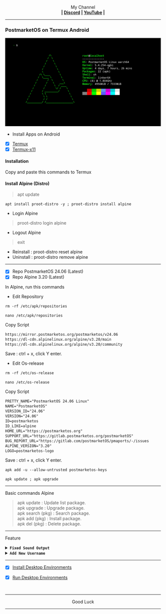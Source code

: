 <p align="center">My Channel</br><b>
| <a href="https://discord.gg/GCehyym">Discord</a> | <a href="https://youtube.com/@layargeser">YouTube</a> |</b></p>

---
### PostmarketOS on Termux Android
<img src="https://raw.githubusercontent.com/wahasa/Alpine/refs/heads/main/Patch/PostmarketOS.jpg">

* Install Apps on Android
- [x] [Termux](https://play.google.com/store/apps/details?id=com.termux)
- [x] [Termux-x11](https://github.com/termux/termux-x11/releases)

#### Installation
Copy and paste this commands to Termux

#### Install Alpine (Distro)
> apt update

```
apt install proot-distro -y ; proot-distro install alpine
```

* Login Alpine
> proot-distro login alpine
* Logout Alpine
> exit

- Reinstall : proot-distro reset alpine
- Uninstall : proot-distro remove alpine

---
- [x] Repo PostmarketOS 24.06 (Latest)
- [x] Repo Alpine 3.20 (Latest)

In Alpine, run this commands

- Edit Repository
```
rm -rf /etc/apk/repositories
```
```
nano /etc/apk/repositories
```
Copy Script
```
https://mirror.postmarketos.org/postmarketos/v24.06
https://dl-cdn.alpinelinux.org/alpine/v3.20/main
https://dl-cdn.alpinelinux.org/alpine/v3.20/community
```
Save : ctrl + x, click Y enter.

- Edit Os-release
```
rm -rf /etc/os-release
```
```
nano /etc/os-release
```
Copy Script
```
PRETTY_NAME="PostmarketOS 24.06 Linux"
NAME="PostmarketOS"
VERSION_ID="24.06"
VERSION="24.06"
ID=postmarketos
ID_LIKE=alpine
HOME_URL="https://postmarketos.org"
SUPPORT_URL="https://gitlab.postmarketos.org/postmarketOS"
BUG_REPORT_URL="https://gitlab.com/postmarketOS/pmaports/-/issues
ALPINE_VERSION="3.20"
LOGO=postmarketos-logo
```
Save : ctrl + x, click Y enter.

```
apk add -u --allow-untrusted postmarketos-keys
```
```
apk update ; apk upgrade
```
---
Basic commands Alpine
> apk update : Update list package.</br>
> apk upgrade : Upgrade package.</br>
> apk search (pkg) : Search package.</br>
> apk add (pkg) : Install package.</br>
> apk del (pkg) : Delete package.</br>

---
Feature

<details><summary><b><code>Fixed Sound Output</code></b></summary></br>

In Termux, run this commands
> apt update

```
apt install pulseaudio nano -y
```
```
nano $PREFIX/bin/postmarketos
```

- Copy Script
```
#!/bin/bash
pulseaudio --start \
    --load="module-native-protocol-tcp auth-ip-acl=127.0.0.1 auth-anonymous=1" \
    --exit-idle-time=-1
proot-distro login alpine --shared-tmp
```
Save : ctrl + x, click y enter.

- Activate script
```
chmod +x $PREFIX/bin/postmarketos
```

---
- Login PostmarketOS
> postmarketos

- Logout PostmarketOS
> exit

---
In PostmarketOS, run this command
```
echo "export PULSE_SERVER=127.0.0.1" > ~/.bashrc
```

---
</details>

<details><summary><b><code>Add New Username</code></b></summary></br>

In Linux, run this commands
> apk add sudo

- Add Username
```
adduser <username>
```
```
passwd <username>
```
```
echo "<username>    ALL=(ALL)       ALL" >> /etc/sudoers
```
```
su <username>
```

- Del Username
```
deluser <username>
```

</br>
Note :</br>
(username) : Replace with your username.

---
- Login Username
```
su <username>
```

- Logout Username
```
exit
```
</details>

---
- [x] [Install Desktop Environments](https://github.com/wahasa/Alpine/tree/main#install-desktop-environments)

- [x] [Run Desktop Environments](https://github.com/wahasa/Alpine/tree/main#run-desktop-environments)
</br>

---
<p align="center">Good Luck</p>

---
